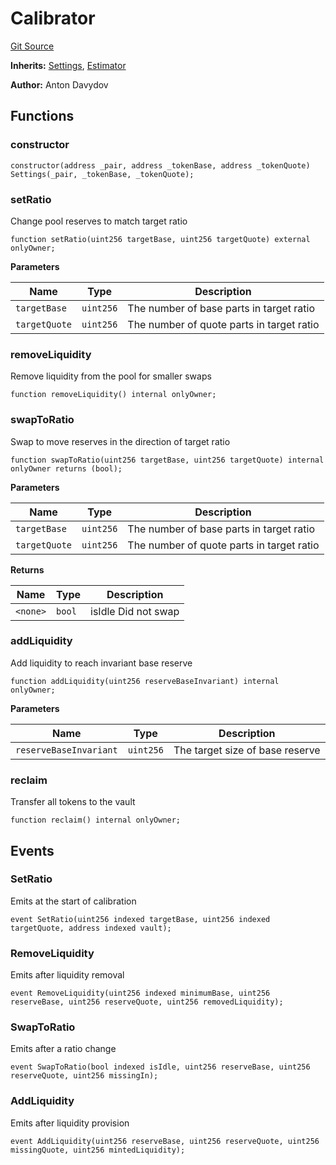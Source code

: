 # Calibrator
[Git Source](https://github.com/fetsorn/calibrator/blob/9766b8c2977994f0bd982007b8984957edaaef90/contracts/Calibrator.sol)

**Inherits:**
[Settings](/contracts/Settings.sol/contract.Settings.md), [Estimator](/contracts/Estimator.sol/abstract.Estimator.md)

**Author:**
Anton Davydov


## Functions
### constructor


```solidity
constructor(address _pair, address _tokenBase, address _tokenQuote) Settings(_pair, _tokenBase, _tokenQuote);
```

### setRatio

Change pool reserves to match target ratio


```solidity
function setRatio(uint256 targetBase, uint256 targetQuote) external onlyOwner;
```
**Parameters**

|Name|Type|Description|
|----|----|-----------|
|`targetBase`|`uint256`|The number of base parts in target ratio|
|`targetQuote`|`uint256`|The number of quote parts in target ratio|


### removeLiquidity

Remove liquidity from the pool for smaller swaps


```solidity
function removeLiquidity() internal onlyOwner;
```

### swapToRatio

Swap to move reserves in the direction of target ratio


```solidity
function swapToRatio(uint256 targetBase, uint256 targetQuote) internal onlyOwner returns (bool);
```
**Parameters**

|Name|Type|Description|
|----|----|-----------|
|`targetBase`|`uint256`|The number of base parts in target ratio|
|`targetQuote`|`uint256`|The number of quote parts in target ratio|

**Returns**

|Name|Type|Description|
|----|----|-----------|
|`<none>`|`bool`|isIdle Did not swap|


### addLiquidity

Add liquidity to reach invariant base reserve


```solidity
function addLiquidity(uint256 reserveBaseInvariant) internal onlyOwner;
```
**Parameters**

|Name|Type|Description|
|----|----|-----------|
|`reserveBaseInvariant`|`uint256`|The target size of base reserve|


### reclaim

Transfer all tokens to the vault


```solidity
function reclaim() internal onlyOwner;
```

## Events
### SetRatio
Emits at the start of calibration


```solidity
event SetRatio(uint256 indexed targetBase, uint256 indexed targetQuote, address indexed vault);
```

### RemoveLiquidity
Emits after liquidity removal


```solidity
event RemoveLiquidity(uint256 indexed minimumBase, uint256 reserveBase, uint256 reserveQuote, uint256 removedLiquidity);
```

### SwapToRatio
Emits after a ratio change


```solidity
event SwapToRatio(bool indexed isIdle, uint256 reserveBase, uint256 reserveQuote, uint256 missingIn);
```

### AddLiquidity
Emits after liquidity provision


```solidity
event AddLiquidity(uint256 reserveBase, uint256 reserveQuote, uint256 missingQuote, uint256 mintedLiquidity);
```


